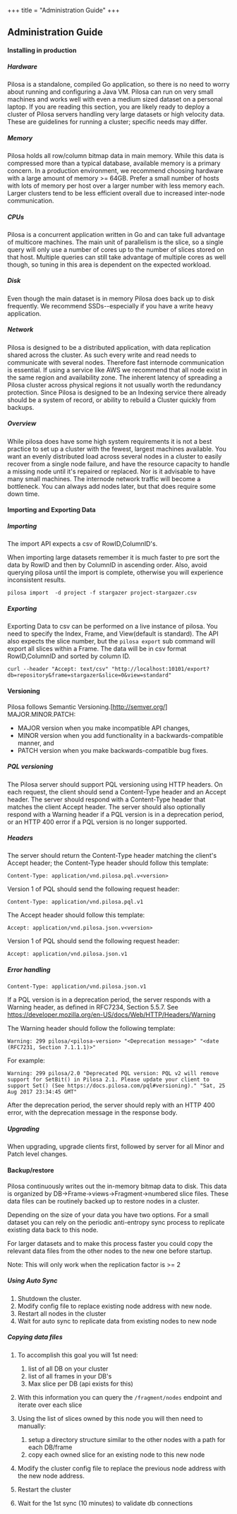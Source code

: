 +++
title = "Administration Guide"
+++

## Administration Guide

#### Installing in production

##### Hardware

Pilosa is a standalone, compiled Go application, so there is no need to worry about running and configuring a Java VM. Pilosa can run on very small machines and works well with even a medium sized dataset on a personal laptop. If you are reading this section, you are likely ready to deploy a cluster of Pilosa servers handling very large datasets or high velocity data. These are guidelines for running a cluster; specific needs may differ.

##### Memory

Pilosa holds all row/column bitmap data in main memory. While this data is compressed more than a typical database, available memory is a primary concern.  In a production environment, we recommend choosing hardware with a large amount of memory >= 64GB.  Prefer a small number of hosts with lots of memory per host over a larger number with less memory each. Larger clusters tend to be less efficient overall due to increased inter-node communication.

##### CPUs

Pilosa is a concurrent application written in Go and can take full advantage of multicore machines. The main unit of parallelism is the slice, so a single query will only use a number of cores up to the number of slices stored on that host. Multiple queries can still take advantage of multiple cores as well though, so tuning in this area is dependent on the expected workload.

##### Disk

Even though the main dataset is in memory Pilosa does back up to disk frequently.  We recommend SSDs--especially if you have a write heavy application.

##### Network

Pilosa is designed to be a distributed application, with data replication shared across the cluster.  As such every write and read needs to communicate with several nodes.  Therefore fast internode communication is essential. If using a service like AWS we recommend that all node exist in the same region and availability zone.  The inherent latency of spreading a Pilosa cluster across physical regions it not usually worth the redundancy protection.  Since Pilosa is designed to be an Indexing service there already should be a system of record, or ability to rebuild a Cluster quickly from backups.

##### Overview

While pilosa does have some high system requirements it is not a best practice to set up a cluster with the fewest, largest machines available.  You want an evenly distributed load across several nodes in a cluster to easily recover from a single node failure, and have the resource capacity to handle a missing node until it's repaired or replaced.   Nor is it advisable to have many small machines.  The internode network traffic will become a bottleneck.  You can always add nodes later, but that does require some down time.

#### Importing and Exporting Data

##### Importing

The import API expects a csv of RowID,ColumnID's.

When importing large datasets remember it is much faster to pre sort the data by RowID and then by ColumnID in ascending order. Also, avoid querying pilosa until the import is complete, otherwise you will experience inconsistent results.
```
pilosa import  -d project -f stargazer project-stargazer.csv
```

##### Exporting

Exporting Data to csv can be performed on a live instance of pilosa. You need to specify the Index, Frame, and View(default is standard). The API also expects the slice number, but the `pilosa export` sub command will export all slices within a Frame. The data will be in csv format RowID,ColumnID and sorted by column ID.
```
curl --header "Accept: text/csv" "http://localhost:10101/export?db=repository&frame=stargazer&slice=0&view=standard"
```

#### Versioning

Pilosa follows Semantic Versioning.[http://semver.org/] 
MAJOR.MINOR.PATCH:

* MAJOR version when you make incompatible API changes,
* MINOR version when you add functionality in a backwards-compatible manner, and
* PATCH version when you make backwards-compatible bug fixes.

##### PQL versioning

The Pilosa server should support PQL versioning using HTTP headers. On each request, the client should send a Content-Type header and an Accept header. The server should respond with a Content-Type header that matches the client Accept header. The server should also optionally respond with a Warning header if a PQL version is in a deprecation period, or an HTTP 400 error if a PQL version is no longer supported.

##### Headers

The server should return the Content-Type header matching the client's Accept header; the Content-Type header should follow this template:

`Content-Type: application/vnd.pilosa.pql.v<version>`

Version 1 of PQL should send the following request header:

`Content-Type: application/vnd.pilosa.pql.v1`

The Accept header should follow this template:

`Accept: application/vnd.pilosa.json.v<version>`

Version 1 of PQL should send the following request header:

`Accept: application/vnd.pilosa.json.v1`

##### Error handling

`Content-Type: application/vnd.pilosa.json.v1`

If a PQL version is in a deprecation period, the server responds with a Warning header, as defined in RFC7234, Section 5.5.7. See https://developer.mozilla.org/en-US/docs/Web/HTTP/Headers/Warning

The Warning header should follow the following template:

`Warning: 299 pilosa/<pilosa-version> "<Deprecation message>" "<date (RFC7231, Section 7.1.1.1)>"`

For example:

```
Warning: 299 pilosa/2.0 "Deprecated PQL version: PQL v2 will remove support for SetBit() in Pilosa 2.1. Please update your client to support Set() (See https://docs.pilosa.com/pql#versioning)." "Sat, 25 Aug 2017 23:34:45 GMT"
```

After the deprecation period, the server should reply with an HTTP 400 error, with the deprecation message in the response body.

##### Upgrading

When upgrading, upgrade clients first, followed by server for all Minor and Patch level changes.

#### Backup/restore

Pilosa continuously writes out the in-memory bitmap data to disk.  This data is organized by DB->Frame->views->Fragment->numbered slice files.  These data files can be routinely backed up to restore nodes in a cluster.

Depending on the size of your data you have two options.  For a small dataset you can rely on the periodic anti-entropy sync process to replicate existing data back to this node.

For larger datasets and to make this process faster you could copy the relevant data files from the other nodes to the new one before startup.

Note: This will only work when the replication factor is >= 2

##### Using Auto Sync

1. Shutdown the cluster.
2. Modify config file to replace existing node address with new node.
3. Restart all nodes in the cluster
4. Wait for auto sync to replicate data from existing nodes to new node

##### Copying data files

1. To accomplish this goal you will 1st need:
    1. list of all DB on your cluster
    1. list of all frames in your DB's
    1. Max slice per DB (api exists for this)

2. With this information you can query the `/fragment/nodes` endpoint and iterate over each slice
3. Using the list of slices owned by this node you will then need to manually:
    1. setup a directory structure similar to the other nodes with a path for each DB/frame
    1. copy each owned slice for an existing node to this new node
4. Modify the cluster config file to replace the previous node address with the new node address.
5. Restart the cluster
6. Wait for the 1st sync (10 minutes) to validate db connections
